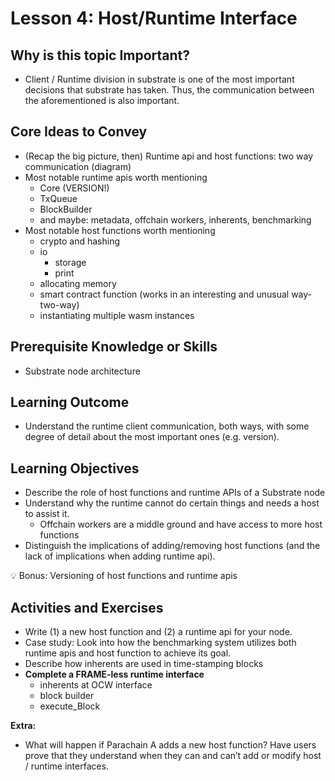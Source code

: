 # Lesson 4: Host/Runtime Interface

## Why is this topic Important?

- Client / Runtime division in substrate is one of the most important decisions that substrate has taken. Thus, the communication between the aforementioned is also important.

## Core Ideas to Convey

- (Recap the big picture, then) Runtime api and host functions: two way communication (diagram)
- Most notable runtime apis worth mentioning
  - Core (VERSION!)
  - TxQueue
  - BlockBuilder
  - and maybe: metadata, offchain workers, inherents, benchmarking
- Most notable host functions worth mentioning
  - crypto and hashing
  - io
    - storage
    - print
  - allocating memory
  - smart contract function (works in an interesting and unusual way- two-way)
  - instantiating multiple wasm instances

## Prerequisite Knowledge or Skills

- Substrate node architecture

## Learning Outcome

- Understand the runtime client communication, both ways, with some degree of detail about the most important ones (e.g. version).

## Learning Objectives

- Describe the role of host functions and runtime APIs of a Substrate node
- Understand why the runtime cannot do certain things and needs a host to assist it.
  - Offchain workers are a middle ground and have access to more host functions
- Distinguish the implications of adding/removing host functions (and the lack of implications when adding runtime api).

<aside>
💡 Bonus: Versioning of host functions and runtime apis

</aside>

## Activities and Exercises

- Write (1) a new host function and (2) a runtime api for your node.
- Case study: Look into how the benchmarking system utilizes both runtime apis and host function to achieve its goal.
- Describe how inherents are used in time-stamping blocks
- **Complete a FRAME-less runtime interface**
  - inherents at OCW interface
  - block builder
  - execute_Block

**Extra:**

- What will happen if Parachain A adds a new host function? Have users prove that they understand when they can and can’t add or modify host / runtime interfaces.
